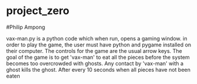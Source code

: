 # project_zero
#Philip Ampong

vax-man.py is a python code which when run, opens a gaming window. in order to play the game, the user must have python and pygame installed on their computer. The controls for the game are the usual arrow keys. The goal of the game is to get 'vax-man' to eat all the pieces before the system becomes too overcrowded with ghosts. Any contact by 'vax-man' with a ghost kills the ghost. After every 10 seconds when all pieces have not been eaten
